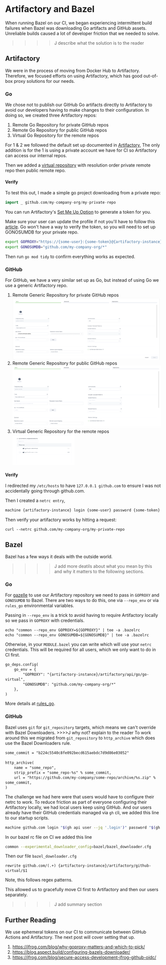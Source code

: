 # Artifactory and Bazel

When running Bazel on our CI, we began experiencing intermittent build failures when
Bazel was downloading Go artifacts and GitHub assets. Unreliable builds caused a lot of developer friction that we needed to solve. 
>>>>J describe what the solution is to the reader

## Artifactory

We were in the process of moving from Docker Hub to Artifactory. Therefore, we focused efforts on using Artifactory, which has good out-of-box proxy solutions for our needs.

### Go
We chose not to publish our GitHub Go artifacts directly to Artifactory to avoid our developers having to make changes to their configuration. 
In doing so, we created three Artifactory repos:

1. Remote Go Repository for private GitHub repos
2. Remote Go Repository for public GitHub repos
3. Virtual Go Repository for the remote repos

For 1 & 2 we followed the default set up documented in [Artifactory](https://jfrog.com/help/r/jfrog-artifactory-documentation/proxy-github-with-go),
The only addition is for the 1 is using a private account we have for CI so Artifactory can access our internal repos.

Then we added a [virtual repository](https://jfrog.com/help/r/jfrog-artifactory-documentation/set-up-virtual-go-repositories) with resolution order private remote repo then public remote repo.

#### Verify
To test this out, I made a simple go project downloading from a private repo:
```go
import _ github.com/my-company-org/my-private-repo
```
You can run Artifactory's [Set Me Up Option](https://jfrog.com/help/r/what-s-new-in-the-set-me-up-dialog/the-set-me-up-option-explained)
to generate a token for you.

Make sure your user can update the profile if not you'll have to follow this [article](https://jfrog.com/help/r/artifactory-unable-to-generate-identity-token-and-edit-profile-is-missing/issue). 
Go won't have a way to verify the token, so you will need to set up GONOSUMDB for your private repo. 
```bash
export GOPROXY="https://{some-user}:{some-token}@{artifactory-instance}/artifactory/api/go/go-virtual"
export GONOSUMDB="github.com/my-company-org/*"
```
Then run `go mod tidy` to confirm everything works as expected.

### GitHub
For GitHub, we have a very similar set up as Go, but instead of using Go we use a generic Artifactory repo.

1. Remote Generic Repository for private GitHub repos
   <img src="github-internal.png" width="1600" height="200">
2. Remote Generic Repository for public GitHub repos
   <img src="github-external.png" width="1600" height="200">
3. Virtual Generic Repository for the remote repos <br>
   <img src="github-virtual.png" width="200" height="100">

#### Verify
I redirected my `/etc/hosts` to have `127.0.0.1 github.com` to ensure I was not accidentally going through github.com.


Then I created a `netrc entry`,
```bash
machine {artifactory-instance} login {some-user} password {some-token}
```
Then verify your artifactory works by hitting a request:
```
curl --netrc github.com/my-company-org/my-private-repo
```

## Bazel

Bazel has a few ways it deals with the outside world. 
>>>>J add more deatils about what you mean by this and why it matters to the following sections.

### Go
For [gazelle](https://github.com/bazel-contrib/bazel-gazelle) to use our Artifactory repository we need to pass in `GOPROXY` and `GONOSUMDB` to Bazel.
There are two ways to do this, one via `--repo_env` or via `rules_go` environmental variables.

Passing in `--repo_env` is a trick to avoid having to require Artifactory locally so we pass in `GOPROXY` with credentials.
```
echo "common --repo_env GOPROXY=${GOPROXY}" | tee -a .bazelrc
echo "common --repo_env GONOSUMDB=${GONOSUMDB}" | tee -a .bazelrc
```
Otherwise, in your `MODULE.bazel` you can write which will use your `netrc` credentials.
This will be required for all users, which we only want to do in CI first.
```
go_deps.config(
    go_env = {
        "GOPROXY": "{artifactory-instance}/artifactory/api/go/go-virtual",
        "GONOSUMDB": "github.com/my-company-org/*"
    },
)
```
More details at [rules_go](https://github.com/bazel-contrib/rules_go/blob/87e66bb70858570ac668f95662d6070417d5a416/docs/go/core/bzlmod.md#environment-variables).

### GitHub
Bazel uses `git` for `git_repository` targets, which means we can't override with Bazel Downloaders. >>>>J why not? explain to the reader
To work around this we migrated from `git_repository` to `http_archive` which does use the Bazel Downloaders rule.
```
some_commit = "b224c5540c8fe092becd615aebdc7d9d86e03052"

http_archive(
    name = "some_repo",
    strip_prefix = "some_repo-%s" % some_commit,
    url = "https://github.com/my-company/some-repo/archive/%s.zip" % some_commit,
)
```
The challenge we had here were that users would have to configure their netrc to work. 
To reduce friction as part of everyone configuring their Artifactory locally, we had local users keep using GitHub.
And our users already have their GitHub credentials managed via `gh` cli, we added this line to our startup scripts.
```bash
machine github.com login "$(gh api user --jq '.login')" password "$(gh auth token)" >> ~/.netrc
```

In our bazel rc file on CI we added this line
```bash
common --experimental_downloader_config=bazel/bazel_downloader.cfg
```
Then our file `bazel_downloader.cfg`
```
rewrite github.com/(.+) {artifactory-instance}/artifactory/github-virtual/$1
```
Note, this follows regex patterns.

This allowed us to gracefully move CI first to Artifactory and then our users separately.

>>>>J add summary section

## Further Reading

We use ephemeral tokens on our CI to communicate between GitHub Actions and Artifactory.
The next post will cover setting that up.

1. https://jfrog.com/blog/why-goproxy-matters-and-which-to-pick/
2. https://blog.aspect.build/configuring-bazels-downloader/
3. https://jfrog.com/blog/secure-access-development-jfrog-github-oidc/
